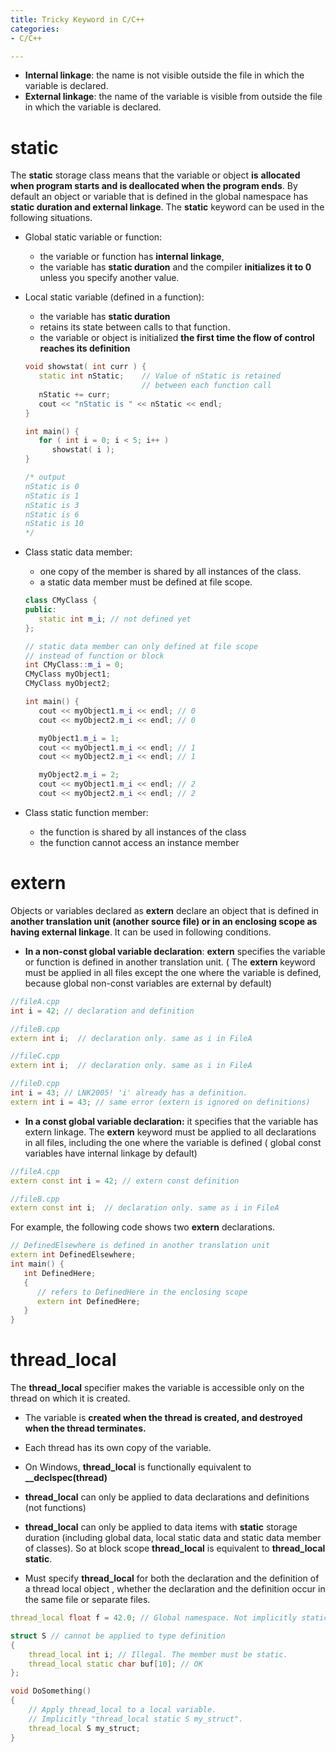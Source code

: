 ```yaml
---
title: Tricky Keyword in C/C++
categories:
- C/C++

---
```


<!-- more -->

- **Internal linkage**: the name is not visible outside the file in which the variable is declared.
- **External linkage**: the name of the variable is visible from outside the file in which the variable is declared.     

# static

The **static** storage class means that the variable or object **is** **allocated when program starts and is deallocated when the program ends**. By default an object or variable that is defined in the global namespace has **static duration and external linkage**. The **static** keyword can be used in the following situations.

- Global static variable or function: 

  - the variable or function has **internal linkage**, 
  - the variable has **static duration** and the compiler **initializes it to 0** unless you specify another value.

- Local static variable (defined in a function): 

  - the variable has **static duration** 
  - retains its state between calls to that function.
  - the variable or object is initialized **the first time the flow of control reaches its definition** 

  ```c++
  void showstat( int curr ) {
     static int nStatic;    // Value of nStatic is retained
                            // between each function call
     nStatic += curr;
     cout << "nStatic is " << nStatic << endl;
  }
  
  int main() {
     for ( int i = 0; i < 5; i++ )
        showstat( i );
  }
  
  /* output
  nStatic is 0
  nStatic is 1
  nStatic is 3
  nStatic is 6
  nStatic is 10
  */
  ```

- Class static data member: 

  - one copy of the member is shared by all instances of the class.
  - a static data member must be defined at file scope.

  ```c++
  class CMyClass {
  public:
     static int m_i; // not defined yet
  };
  
  // static data member can only defined at file scope
  // instead of function or block
  int CMyClass::m_i = 0; 
  CMyClass myObject1;
  CMyClass myObject2;
  
  int main() {
     cout << myObject1.m_i << endl; // 0
     cout << myObject2.m_i << endl; // 0
  
     myObject1.m_i = 1;
     cout << myObject1.m_i << endl; // 1
     cout << myObject2.m_i << endl; // 1
  
     myObject2.m_i = 2;
     cout << myObject1.m_i << endl; // 2
     cout << myObject2.m_i << endl; // 2
  ```

- Class static function member:

  - the function is shared by all instances of the class
  - the function cannot access an instance member

# extern

Objects or variables declared as **extern** declare an object that is defined in **another translation unit (another source file) or in an enclosing scope as having external linkage**. It can be used in following conditions.

* **In a non-const global variable declaration**: **extern** specifies the variable or function is defined in another translation unit. ( The **extern** keyword must be applied in all files except the one where the variable is defined, because global non-const variables are external by default)

```c++
//fileA.cpp
int i = 42; // declaration and definition

//fileB.cpp
extern int i;  // declaration only. same as i in FileA

//fileC.cpp
extern int i;  // declaration only. same as i in FileA

//fileD.cpp
int i = 43; // LNK2005! 'i' already has a definition.
extern int i = 43; // same error (extern is ignored on definitions)
```

* **In a const global variable declaration:** it specifies that the variable has extern linkage. The **extern** keyword must be applied to all declarations in all files, including the one where the variable is defined ( global const variables have internal linkage by default)

```c++
//fileA.cpp
extern const int i = 42; // extern const definition

//fileB.cpp
extern const int i;  // declaration only. same as i in FileA
```



For example, the following code shows two **extern** declarations. 

```c++
// DefinedElsewhere is defined in another translation unit
extern int DefinedElsewhere;
int main() {
   int DefinedHere;
   {
      // refers to DefinedHere in the enclosing scope
      extern int DefinedHere;
   }
}
```

# thread_local

The **thread_local** specifier makes the variable is accessible only on the thread on which it is created. 

* The variable is **created when the thread is created, and destroyed when the thread terminates.** 
* Each thread has its own copy of the variable.
* On Windows, **thread_local** is functionally equivalent to **__declspec(thread)**

* **thread_local** can only be applied to data declarations and definitions (not functions)
* **thread_local** can only be applied to data items with **static** storage duration (including global data, local static data and static data member of classes). So at block scope **thread_local** is equivalent to **thread_local static**.
* Must specify **thread_local** for both the declaration and the definition of a thread local object , whether the declaration and the definition occur in the same file or separate files.

```c++
thread_local float f = 42.0; // Global namespace. Not implicitly static.

struct S // cannot be applied to type definition
{
    thread_local int i; // Illegal. The member must be static.
    thread_local static char buf[10]; // OK
};

void DoSomething()
{
    // Apply thread_local to a local variable.
    // Implicitly "thread_local static S my_struct".
    thread_local S my_struct;
}
```

